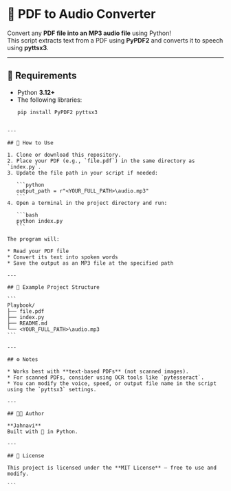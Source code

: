 # 📘 PDF to Audio Converter

Convert any **PDF file into an MP3 audio file** using Python!  
This script extracts text from a PDF using **PyPDF2** and converts it to speech using **pyttsx3**.

---

## 🧰 Requirements

- Python **3.12+**
- The following libraries:
  ```bash
  pip install PyPDF2 pyttsx3
````

---

## 🚀 How to Use

1. Clone or download this repository.
2. Place your PDF (e.g., `file.pdf`) in the same directory as `index.py`.
3. Update the file path in your script if needed:

   ```python
   output_path = r"<YOUR_FULL_PATH>\audio.mp3"
   ```
4. Open a terminal in the project directory and run:

   ```bash
   python index.py
   ```

The program will:

* Read your PDF file
* Convert its text into spoken words
* Save the output as an MP3 file at the specified path

---

## 📁 Example Project Structure

```
Playbook/
├── file.pdf
├── index.py
├── README.md
└── <YOUR_FULL_PATH>\audio.mp3
```

---

## ⚙️ Notes

* Works best with **text-based PDFs** (not scanned images).
* For scanned PDFs, consider using OCR tools like `pytesseract`.
* You can modify the voice, speed, or output file name in the script using the `pyttsx3` settings.

---

## 🧑‍💻 Author

**Jahnavi**
Built with 💙 in Python.

---

## 🪪 License

This project is licensed under the **MIT License** — free to use and modify.

```
